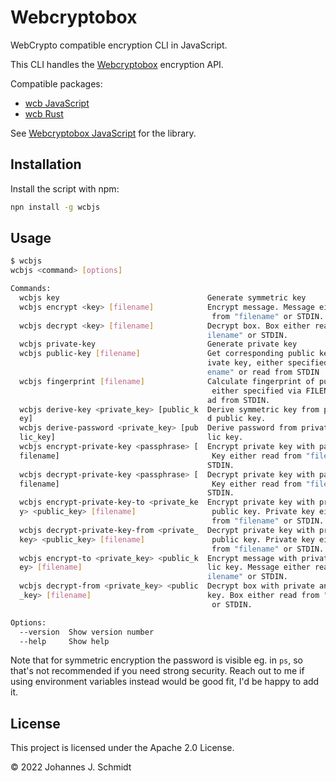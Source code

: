 # Webcryptobox
WebCrypto compatible encryption CLI in JavaScript.

This CLI handles the [Webcryptobox](https://github.com/jo/webcryptobox) encryption API.

Compatible packages:
* [wcb JavaScript](https://github.com/jo/wcb-js)
* [wcb Rust](https://github.com/jo/wcb-rs)

See [Webcryptobox JavaScript](https://github.com/jo/webcryptobox-js) for the library.


## Installation
Install the script with npm:

```sh
npn install -g wcbjs
```

## Usage

```sh
$ wcbjs
wcbjs <command> [options]

Commands:
  wcbjs key                                 Generate symmetric key
  wcbjs encrypt <key> [filename]            Encrypt message. Message either read
                                             from "filename" or STDIN.
  wcbjs decrypt <key> [filename]            Decrypt box. Box either read from "f
                                            ilename" or STDIN.
  wcbjs private-key                         Generate private key
  wcbjs public-key [filename]               Get corresponding public key from pr
                                            ivate key, either specified via "fil
                                            ename" or read from STDIN
  wcbjs fingerprint [filename]              Calculate fingerprint of public key,
                                             either specified via FILENAME or re
                                            ad from STDIN.
  wcbjs derive-key <private_key> [public_k  Derive symmetric key from private an
  ey]                                       d public key.
  wcbjs derive-password <private_key> [pub  Derive password from private and pub
  lic_key]                                  lic key.
  wcbjs encrypt-private-key <passphrase> [  Encrypt private key with passphrase.
  filename]                                  Key either read from "filename" or
                                            STDIN.
  wcbjs decrypt-private-key <passphrase> [  Decrypt private key with passphrase.
  filename]                                  Key either read from "filename" or
                                            STDIN.
  wcbjs encrypt-private-key-to <private_ke  Encrypt private key with private and
  y> <public_key> [filename]                 public key. Private key either read
                                             from "filename" or STDIN.
  wcbjs decrypt-private-key-from <private_  Decrypt private key with private and
  key> <public_key> [filename]               public key. Private key either read
                                             from "filename" or STDIN.
  wcbjs encrypt-to <private_key> <public_k  Encrypt message with private and pub
  ey> [filename]                            lic key. Message either read from "f
                                            ilename" or STDIN.
  wcbjs decrypt-from <private_key> <public  Decrypt box with private and public
  _key> [filename]                          key. Box either read from "filename"
                                             or STDIN.

Options:
  --version  Show version number                                       [boolean]
  --help     Show help                                                 [boolean]
```

Note that for symmetric encryption the password is visible eg. in `ps`, so that's not recommended if you need strong security. Reach out to me if using environment variables instead would be good fit, I'd be happy to add it.

## License
This project is licensed under the Apache 2.0 License.

© 2022 Johannes J. Schmidt
